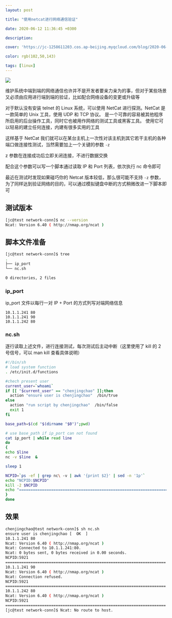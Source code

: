 ```yaml
---
layout: post

title: "使用netcat进行网络通信验证"

date: 2020-06-12 11:36:45 +0300

description:  

cover: 'https://jc-1258611203.cos.ap-beijing.myqcloud.com/blog/2020-06-16-%E6%88%AA%E5%B1%8F2020-06-16%E4%B8%8B%E5%8D%8811.42.34.png'

color: rgb(102,50,143)

tags: [linux]
---
```


![](https://jc-1258611203.cos.ap-beijing.myqcloud.com/blog/2020-06-16-%E6%88%AA%E5%B1%8F2020-06-16%E4%B8%8B%E5%8D%8811.42.34.png)

维护系统中端到端的网络通信也许并不是开发者要亲力亲为的事，但对于某些场景又必须由应用进行端到端的验证，比如配合网络设备的变更或升级等

对于默认没有安装 telnet 的 Linux 系统，可以使用 NetCat 进行探测。NetCat 是一款简单的 Unix 工具，使用 UDP 和 TCP 协议。 是一个可靠的容易被其他程序所启用的后台操作工具，同时它也被用作网络的测试工具或黑客工具。 使用它可以轻易的建立任何连接，内建有很多实用的工具

这样基于 NetCat 我们就可以在某台主机上一次性对该主机到其它若干主机的各种端口做连接性测试，当然需要加上一个关键的参数 `-z`

z 参数在连接成功后立即关闭连接，不进行数据交换 

配合这个参数可以写一个脚本通过读取 IP 和 Port 列表，依次执行 nc 命令即可

最近在测试时发现如果碰巧你的 Netcat 版本较低，那么很可能不支持 `-z` 参数，为了同样达到验证网络的目的，可以通过模拟键盘中断的方式稍微改进一下脚本即可

## 测试版本

```bash
[jc@test network-conn]$ nc --version
Ncat: Version 6.40 ( http://nmap.org/ncat )
```

## 脚本文件准备

```bash
[jc@test network-conn]$ tree
.
├── ip_port
└── nc.sh

0 directories, 2 files

```

### ip_port

ip_port 文件以每行一对 IP + Port 的方式列写对端网络信息

```
10.1.1.241 80
10.1.1.241 90
10.1.1.242 80
```

### nc.sh

逐行读取上述文件，进行连接测试，每次测试后主动中断（这里使用了 kill 的 2 号信号，可以 man kill 查看具体说明）

```bash
#!/bin/sh
# load system function
. /etc/init.d/functions

#chech present user
current_user=`whoami`
if [[ "$current_user" == "chenjingchao" ]];then
  action "ensure user is chenjingchao"  /bin/true
else
  action "run script by chenjingchao"  /bin/false
  exit 1
fi

base_path=$(cd "$(dirname "$0")";pwd)

# use base_path if ip_port can not found
cat ip_port | while read line 
do
{
echo $line
nc -v $line  &

sleep 1

NCPID=`ps -ef | grep nc\ -v | awk '{print $2}' | sed -n '1p'`
echo "NCPID:$NCPID"
kill -2 $NCPID
echo "======================================================================"
}
done

```

## 效果

```bash
chenjingchao@test network-conn]$ sh nc.sh 
ensure user is chenjingchao [  OK  ]
10.1.1.241 80
Ncat: Version 6.40 ( http://nmap.org/ncat )
Ncat: Connected to 10.1.1.241:80.
Ncat: 0 bytes sent, 0 bytes received in 0.00 seconds.
NCPID:5921
======================================================================
10.1.1.241 90
Ncat: Version 6.40 ( http://nmap.org/ncat )
Ncat: Connection refused.
NCPID:5921
======================================================================
10.1.1.242 80
Ncat: Version 6.40 ( http://nmap.org/ncat )
NCPID:5921
======================================================================
[jc@test network-conn]$ Ncat: No route to host.

```

